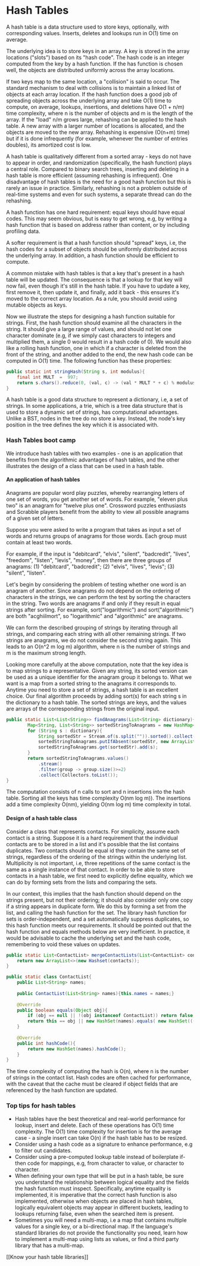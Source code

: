 # Hash Tables

A hash table is a data structure used to store keys, optionally, with corresponding values. Inserts, deletes and lookups run in O(1) time on average.

The underlying idea is to store keys in an array. A key is stored in the array locations ("slots") based on its "hash code". The hash code is an integer computed from the key by a hash function. If the has function is chosen well, the objects are distributed uniformly across the array locations.

If two keys map to the same location, a "collision" is said to occur. The standard mechanism to deal with collisions is to maintain a linked list of objects at each array location. If the hash function does a good job of spreading objects across the underlying array and take O(1) time to compute, on average, lookups, insertions, and deletions have O(1 + n/m)  time complexity, where n is the number of objects and m is the length of the array. If the "load" n/m  grows large, rehashing can be applied to the hash table. A new array with a larger number of locations is allocated, and the objects are moved to the new array. Rehashing is expensive (O(n+m) time) but if it is done infrequently (for example, whenever the number of entries doubles), its amortized cost is low.

A hash table is qualitatively different from a sorted array - keys do not have to appear in order, and randomization (specifically, the hash function) plays a central role. Compared to binary search trees, inserting and deleting in a hash table is more efficient (assuming rehashing is infrequent). One disadvantage of hash tables is the need for a good hash function but this is rarely an issue in practice. Similarly, rehashing is not a problem outside of real-time systems and even for such systems, a separate thread can do the rehashing.

A hash function has one hard requirement: equal keys should have equal codes. This may seem obvious, but is easy to get wrong, e.g, by writing a hash function that is based on address rather than content, or by including profiling data.

A softer requirement is that a hash function should "spread" keys, i.e, the hash codes for a subset of objects should be uniformly distributed across the underlying array. In addition, a hash function should be efficient to compute.

A common mistake with hash tables is that a key that's present in a hash table will be updated. The consequence is that a lookup for that key will now fail, even though it's still in the hash table. If you have to update a key, first remove it, then update it, and finally, add it back - this ensures it's moved to the correct array location. As a rule, you should avoid using mutable objects as keys.

Now we illustrate the steps for designing a hash function suitable for strings. First, the hash function should examine all the characters in the string. It should give a large range of values, and should not let one character dominate (e.g, if we simply cast characters to integers and multiplied them, a single 0 would result in a hash code of 0). We would also like a rolling hash function, one in which if a character is deleted from the front of the string, and another added to the end, the new hash code can be computed in O(1) time. The following function has these properties:

```java
public static int stringHash(String s, int modulus){
 	final int MULT  =  997;
 	return s.chars().reduce(0, (val, c) -> (val * MULT * + c) % modulus);
}
```

A hash table is a good data structure to represent a dictionary, i.e, a set of strings. In some applications, a trie, which is a tree data structure that is used to store a dynamic set of strings, has computational advantages. Unlike a BST, nodes in the tree do no store a key. Instead, the node's key position in the tree defines the key which it is associated with.


### Hash Tables boot camp
We introduce hash tables with two examples - one is an application that benefits from the algorithmic advantages of hash tables, and the other illustrates the design of a class that can be used in a hash table.

#### An application of hash tables

Anagrams are popular word play puzzles, whereby rearranging letters of one set of words, you get another set of words. For example, "eleven plus two" is an anagram for "twelve plus one". Crossword puzzles enthusiasts and Scrabble players benefit from the ability to view all possible anagrams of a given set of letters.

Suppose you were asked to write a program that takes as input a set of words and returns groups of anagrams for those words. Each group must contain at least two words.

For example, if the input is "debitcard", "elvis", "silent", "badcredit", "lives", "freedom", "listen", "levis", "money", then there are three groups of anagrams: (1)  "debitcard",  "badcredit"; (2) "elvis", "lives", "levis"; (3) "silent", "listen".

Let's begin by considering the problem of testing whether one word is an anagram of another. Since anagrams do not depend on the ordering of characters in the strings, we can perform the test by sorting the characters in the string. Two words are anagrams if and only if  they result in equal strings after sorting. For example, sort("logarithmic") and sort("algorithmic")  are both "acghiilmort", so "logarithmic" and "algorithmic" are anagrams.

We can form the described grouping of strings by iterating through all strings, and comparing each string with all other remaining strings. If two strings are anagrams, we do not consider the second string again. This leads to an O(n^2  m log m) algorithm, where n is the number of strings and m is the maximum strong length.

Looking more carefully at the above computation, note that the key idea is to map strings to a representative. Given any string, its sorted version can be used as a unique identifier for the anagram group it belongs to. What we want is a map  from a sorted  string to the anagrams it corresponds to.  Anytime you need to store a set of strings, a hash table is an excellent choice. Our final algorithm proceeds by adding sort(s) for each string s in the dictionary to a hash table. The sorted strings are keys, and the values are arrays of the corresponding strings from the original input.

```java
public static List<List<String>> findAnagrams(List<String> dictionary){
		Map<String, List<String>> sortedStringToAnagrams = new HashMap<>();
		for (String s : dictionary){
			String sortedStr = Stream.of(s.split("")).sorted().collect(Collectors.joining());
			sortedStringToAnagrams.putIfAbsent(sortedStr, new ArrayList<String>());
			sortedStringToAnagrams.get(sortedStr).add(s);
		}
		return sortedStringToAnagrams.values()
			.stream()
			.filter(group -> group.size()>=2)
			.collect(Collectors.toList());
}
```


The computation consists of n calls to sort and n insertions into the hash table. Sorting all the keys has time complexity O(nm log m)). The insertions add a time complexity O(nm), yielding O(nm log m) time complexity in total.


#### Design of a hash table class

Consider a class that represents contacts. For simplicity, assume each contact is a string. Suppose it is a hard requirement that the individual contacts are to be stored in a list and it's possible that the list contains duplicates. Two contacts should be equal id they contain the same set of strings, regardless of the ordering of the strings within the underlying list. Multiplicity is not important, i.e, three repetitions of the same contact is the same as a single instance of that contact. In order to be able to store contacts in a hash table, we first need to explicitly define equality, which we can do by forming sets from the lists and comparing the sets.

In our context, this implies that the hash function should depend on the strings present, but not their ordering; it should also consider only one copy if a string appears in duplicate form. We do this by forming a set from the list, and calling the hash function for the set. The library hash function for sets is order-independent, and a set automatically suppress duplicates, so this hash function meets our requirements. It should be pointed out that the hash function and equals methods below are very inefficient. In practice, it would be advisable to cache the underlying set and the hash code, remembering to void these values on updates.

```java
public static List<ContactList> mergeContactLists(List<ContactList> contacts){
	return new ArrayList<>(new Hashset(contacts));
}

public static class ContactList{
	public List<String> names;
	
	public ContactList(List<String> names){this.names = names;}
	
	@Override
	public boolean equals(Object obj){
		if (obj == null || !(obj instanceof ContactList)) return false;
		return this == obj || new HashSet(names).equals( new HashSet(((ContactList)obj).names));
	}
	
	@Override
	public int hashCode(){
	 	return new HashSet(names).hashCode();
	}
}
```
The time complexity of computing the hash is O(n), where n is the number of strings in the contact list. Hash codes are often cached for performance, with the caveat that the cache must be cleared if object fields that are referenced by the hash function are updated.


### Top tips for hash tables
- Hash tables have the best theoretical and real-world performance for lookup, insert and delete. Each of these operations has O(1) time complexity. The O(1) time complexity for insertion is for the average case - a single insert can take O(n) if the hash table has to be resized.
-   Consider using a hash code as a signature to enhance performance, e.g to filter out candidates.
-   Consider using a pre-computed lookup table instead of boilerplate if-then code for mappings, e.g, from character to value, or character to character.
-   When defining your own type that will be put in a hash table, be sure you understand the relationship between logical equality and the fields the hash function must inspect. Specifically, anytime equality is implemented, it is imperative that the correct hash function is also implemented, otherwise when objects are placed in hash tables, logically equivalent objects may appear in different buckets, leading to lookups returning false, even when the searched item is present.
-   Sometimes you will need a multi-map, i.e a map that contains multiple values for a single key, or a bi-directional map. If the language's standard libraries do not provide the functionality you need, learn how to implement a multi-map using lists as values, or find a third party library that has a multi-map.

[[Know your hash table libraries]]




